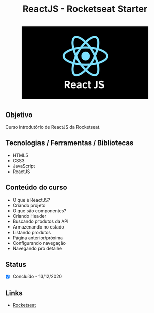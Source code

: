 <h1 align="center">ReactJS - Rocketseat Starter</h1>
<h1 align="center">
  <img alt="react" title="react" src="./app.jpg" width="400px"/>
</h1>

## Objetivo
Curso introdutório de ReactJS da Rocketseat.

## Tecnologias / Ferramentas / Bibliotecas
- HTML5
- CSS3
- JavaScript
- ReactJS

## Conteúdo do curso
- O que é ReactJS?
- Criando projeto
- O que são componentes?
- Criando Header
- Buscando produtos da API
- Armazenando no estado
- Listando produtos
- Página anterior/próxima
- Configurando navegação
- Navegando pro detalhe

## Status
- [x] Concluído - 13/12/2020

## Links
- [Rocketseat](https://rocketseat.com.br/)
